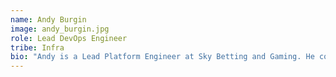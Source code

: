 ```yaml
---
name: Andy Burgin
image: andy_burgin.jpg
role: Lead DevOps Engineer
tribe: Infra
bio: "Andy is a Lead Platform Engineer at Sky Betting and Gaming. He considers himself a Kubernetes and Hadoop fettler, spending a far too much of his spare time making Raspberry Pis do things they shouldn’t. He was a small part of the organising team for DevOpsDays London 2019 and has been runing the Devops meetup in Leeds for 6 years hosting over 50 events. He’s attended and spoke at a bunch of DevOps conferences and in his own words is ‘an all round DevOps nuisance’."
---
```

